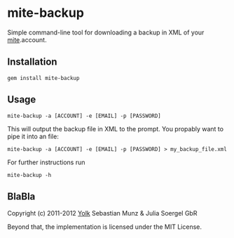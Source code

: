 # mite-backup

Simple command-line tool for downloading a backup in XML of your [mite](http://mite.yo.lk/en).account.

## Installation

    gem install mite-backup

## Usage

    mite-backup -a [ACCOUNT] -e [EMAIL] -p [PASSWORD]

This will output the backup file in XML to the prompt. You propably want to pipe it into an file:

    mite-backup -a [ACCOUNT] -e [EMAIL] -p [PASSWORD] > my_backup_file.xml

For further instructions run

    mite-backup -h

## BlaBla

Copyright (c) 2011-2012 [Yolk](http://yo.lk/) Sebastian Munz & Julia Soergel GbR

Beyond that, the implementation is licensed under the MIT License.